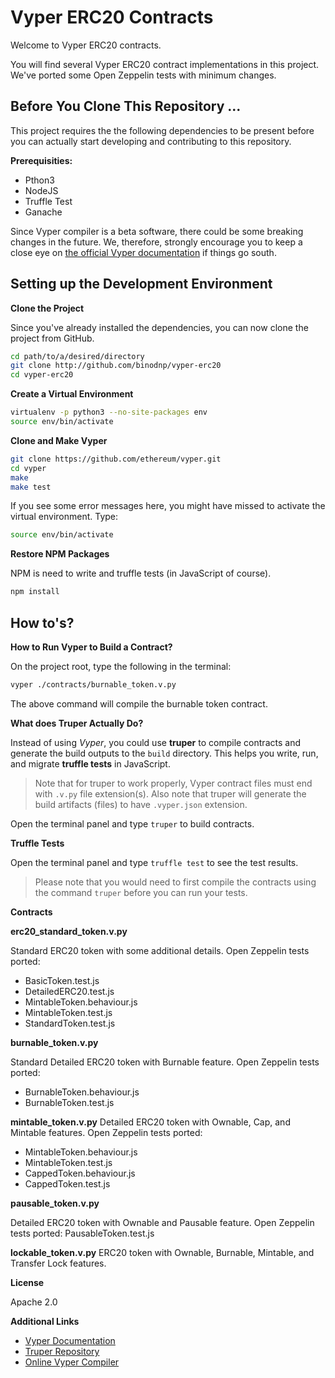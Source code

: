 
# Vyper ERC20 Contracts  

Welcome to Vyper ERC20 contracts. 

You will find several Vyper ERC20 contract implementations in this project. We've ported some Open Zeppelin tests with minimum changes.

## Before You Clone This Repository ...

This project requires the the following dependencies to be present before you can actually start developing and contributing to this repository.

**Prerequisities:**

- Pthon3
- NodeJS
- Truffle Test
- Ganache

Since Vyper compiler is a beta software, there could be some breaking changes in the future. We, therefore, strongly encourage you to keep a close eye on [the official Vyper documentation](https://vyper.readthedocs.io/en/v0.1.0-beta.5/installing-vyper.html) if things go south.

## Setting up the Development Environment

**Clone the Project**

Since you've already installed the dependencies, you can now clone the project from GitHub.

```bash
cd path/to/a/desired/directory
git clone http://github.com/binodnp/vyper-erc20
cd vyper-erc20
```

**Create a Virtual Environment**
```bash
virtualenv -p python3 --no-site-packages env
source env/bin/activate
```


**Clone and Make Vyper**

```bash
git clone https://github.com/ethereum/vyper.git
cd vyper
make
make test
```  

If you see some error messages here, you might have missed to activate the virtual environment. Type:

```bash
source env/bin/activate
```



**Restore NPM Packages**

NPM is need to write and truffle tests (in JavaScript of course).
```bash
npm install
```

## How to's?

**How to Run Vyper to Build a Contract?**

On the project root, type the following in the terminal:

```bash
vyper ./contracts/burnable_token.v.py
```

The above command will compile the burnable token contract.

**What does Truper Actually Do?**

Instead of using *Vyper*, you could use **truper** to compile contracts and generate the build outputs to the `build` directory. This helps you write, run, and migrate **truffle tests** in JavaScript.

> Note that for truper to work properly, Vyper contract files must end with `.v.py` file extension(s). Also note that truper will generate the build artifacts (files) to have `.vyper.json` extension.

Open the terminal panel and type `truper` to build contracts.

**Truffle Tests**

Open the terminal panel and type `truffle test` to see the test results.

> Please note that you would need to first compile the contracts using the command `truper` before you can run your tests. 

**Contracts**



**erc20_standard_token.v.py**

Standard ERC20 token with some additional details. Open Zeppelin tests ported: 
- BasicToken.test.js
- DetailedERC20.test.js
- MintableToken.behaviour.js
- MintableToken.test.js
- StandardToken.test.js

**burnable_token.v.py**

Standard Detailed ERC20 token with Burnable feature. Open Zeppelin tests ported:

- BurnableToken.behaviour.js
- BurnableToken.test.js

**mintable_token.v.py**
Detailed ERC20 token with Ownable, Cap, and Mintable features. Open Zeppelin tests ported:

- MintableToken.behaviour.js
- MintableToken.test.js
- CappedToken.behaviour.js
- CappedToken.test.js


**pausable_token.v.py**

Detailed ERC20 token with Ownable and Pausable feature. Open Zeppelin tests ported: PausableToken.test.js

**lockable_token.v.py**
ERC20 token with Ownable, Burnable, Mintable, and Transfer Lock features.



**License**

Apache 2.0

**Additional Links**

- [Vyper Documentation](https://vyper.readthedocs.io/en/v0.1.0-beta.5/installing-vyper.html)
- [Truper Repository](https://github.com/maurelian/truper)
- [Online Vyper Compiler](http://vyper.online/)
